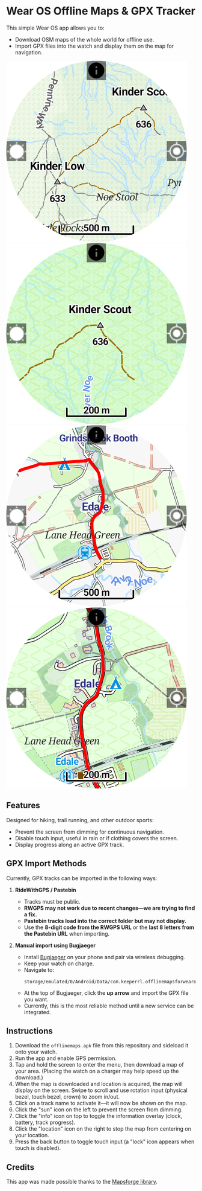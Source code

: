 # Wear OS Offline Maps & GPX Tracker

This simple Wear OS app allows you to:

* Download OSM maps of the whole world for offline use.  
* Import GPX files into the watch and display them on the map for navigation.

![screenshot](Screen.png)  
![screenshot](Screen2.png)
![screenshot](Screen3.png)
![screenshot](Screen4.png)

## Features

Designed for hiking, trail running, and other outdoor sports:

* Prevent the screen from dimming for continuous navigation.  
* Disable touch input, useful in rain or if clothing covers the screen.  
* Display progress along an active GPX track.  

## GPX Import Methods

Currently, GPX tracks can be imported in the following ways:

1. **RideWithGPS / Pastebin**  
   - Tracks must be public.  
   - **RWGPS may not work due to recent changes—we are trying to find a fix.**  
   - **Pastebin tracks load into the correct folder but may not display.**  
   - Use the **8-digit code from the RWGPS URL** or the **last 8 letters from the Pastebin URL** when importing.  

2. **Manual import using Bugjaeger**  
   - Install [Bugjaeger](https://play.google.com/store/apps/details?id=eu.sisik.hackendebug) on your phone and pair via wireless debugging.  
   - Keep your watch on charge.  
   - Navigate to:  
     ```
     storage/emulated/0/Android/Data/com.keeperrl.offlinemapsforwearos/files/download
     ```  
   - At the top of Bugjaeger, click the **up arrow** and import the GPX file you want.  
   - Currently, this is the most reliable method until a new service can be integrated.

## Instructions

1. Download the `offlinemaps.apk` file from this repository and sideload it onto your watch.  
2. Run the app and enable GPS permission.  
3. Tap and hold the screen to enter the menu, then download a map of your area. (Placing the watch on a charger may help speed up the download.)  
4. When the map is downloaded and location is acquired, the map will display on the screen. Swipe to scroll and use rotation input (physical bezel, touch bezel, crown) to zoom in/out.  
5. Click on a track name to activate it—it will now be shown on the map.  
6. Click the "sun" icon on the left to prevent the screen from dimming.  
7. Click the "info" icon on top to toggle the information overlay (clock, battery, track progress).  
8. Click the "location" icon on the right to stop the map from centering on your location.  
9. Press the back button to toggle touch input (a "lock" icon appears when touch is disabled).  

## Credits

This app was made possible thanks to the [Mapsforge library](https://github.com/mapsforge/mapsforge).
